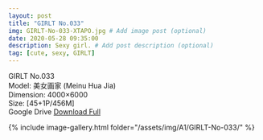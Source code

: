 ```yaml
---
layout: post
title: "GIRLT No.033"
img: GIRLT-No-033-XTAPO.jpg # Add image post (optional)
date: 2020-05-28 09:35:00
description: Sexy girl. # Add post description (optional)
tag: [cute, sexy, GIRLT]
---
```

GIRLT No.033  
Model: 美女画家 (Meinu Hua Jia)  
Dimension: 4000×6000  
Size: [45+1P/456M]             
Google Drive [Download Full](http://gestyy.com/e0MkqG)

{% include image-gallery.html folder="/assets/img/A1/GIRLT-No-033/" %}
